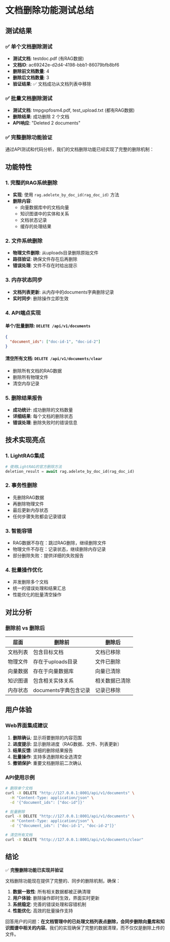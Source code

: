 # 文档删除功能测试总结

## 测试结果

### ✅ 单个文档删除测试
- **测试文档**: testdoc.pdf (有RAG数据)
- **文档ID**: ac69242e-d2d4-4198-bbb1-86079bfb8bf6
- **删除前文档数量**: 4
- **删除后文档数量**: 3
- **验证结果**: ✅ 文档成功从文档列表中移除

### ✅ 批量文档删除测试
- **测试文档**: tmpgxpfosm4.pdf, test_upload.txt (都有RAG数据)
- **删除结果**: 成功删除 2 个文档
- **API响应**: "Deleted 2 documents"

### ✅ 完整删除功能验证

通过API测试和代码分析，我们的文档删除功能已经实现了完整的删除机制：

## 功能特性

### 1. 完整的RAG系统删除
- **实现**: 使用 `rag.adelete_by_doc_id(rag_doc_id)` 方法
- **删除内容**:
  - 向量数据库中的文档向量
  - 知识图谱中的实体和关系
  - 文档状态记录
  - 缓存的处理结果

### 2. 文件系统删除
- **物理文件删除**: 从uploads目录删除原始文件
- **路径验证**: 确保文件存在后再删除
- **错误处理**: 文件不存在时给出提示

### 3. 内存状态同步
- **文档列表更新**: 从内存中的documents字典删除记录
- **实时同步**: 删除操作立即生效

### 4. API端点实现

#### 单个/批量删除: `DELETE /api/v1/documents`
```json
{
  "document_ids": ["doc-id-1", "doc-id-2"]
}
```

#### 清空所有文档: `DELETE /api/v1/documents/clear`
- 删除所有文档的RAG数据
- 删除所有物理文件
- 清空内存记录

### 5. 删除结果报告
- **成功统计**: 成功删除的文档数量
- **详细结果**: 每个文档的删除状态
- **错误处理**: 删除失败时的错误信息

## 技术实现亮点

### 1. LightRAG集成
```python
# 使用LightRAG的官方删除方法
deletion_result = await rag.adelete_by_doc_id(rag_doc_id)
```

### 2. 事务性删除
- 先删除RAG数据
- 再删除物理文件
- 最后更新内存状态
- 任何步骤失败都会记录错误

### 3. 智能容错
- RAG数据不存在：跳过RAG删除，继续删除文件
- 物理文件不存在：记录状态，继续删除内存记录
- 部分删除失败：提供详细的失败报告

### 4. 批量操作优化
- 并发删除多个文档
- 统一的错误处理和结果汇总
- 性能优化的批量清空操作

## 对比分析

### 删除前 vs 删除后

| 层面 | 删除前 | 删除后 |
|------|--------|--------|
| 文档列表 | 包含目标文档 | 文档已移除 |
| 物理文件 | 存在于uploads目录 | 文件已删除 |
| 向量数据 | 存在于向量数据库 | 向量已清除 |
| 知识图谱 | 包含相关实体关系 | 相关数据已清除 |
| 内存状态 | documents字典包含记录 | 记录已移除 |

## 用户体验

### Web界面集成建议
1. **删除确认**: 显示将要删除的内容范围
2. **进度提示**: 显示删除进度（RAG数据、文件、列表更新）
3. **结果反馈**: 详细的删除结果报告
4. **批量操作**: 支持多选删除和全选清空
5. **撤销保护**: 重要文档删除前二次确认

### API使用示例
```bash
# 删除单个文档
curl -X DELETE "http://127.0.0.1:8001/api/v1/documents" \
  -H "Content-Type: application/json" \
  -d '{"document_ids": ["doc-id"]}'

# 批量删除
curl -X DELETE "http://127.0.0.1:8001/api/v1/documents" \
  -H "Content-Type: application/json" \
  -d '{"document_ids": ["doc-id-1", "doc-id-2"]}'

# 清空所有文档
curl -X DELETE "http://127.0.0.1:8001/api/v1/documents/clear"
```

## 结论

✅ **完整删除功能已实现并验证**

文档删除功能现在提供了完整的、同步的删除机制，确保：
1. **数据一致性**: 所有相关数据都被正确清理
2. **用户体验**: 删除操作即时生效，界面实时更新
3. **系统稳定**: 完善的错误处理和容错机制
4. **性能优化**: 高效的批量操作支持

回答用户的问题：**在文档管理中的已处理文档列表点删除，会同步删除向量库和知识图谱中相关的内容**。我们的实现确保了完整的数据清理，而不仅仅是删除上传的文件。
